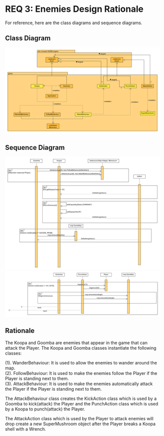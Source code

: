 # REQ 3: Enemies Design Rationale

For reference, here are the class diagrams and sequence diagrams.

## Class Diagram

![req3 class diagram](./REQ3_class.png "REQ3 Class Diagram")

## Sequence Diagram

![req3 sequence diagram](./REQ3_sequence_01.png)
![req3 sequence diagram](./REQ3_sequence_02.png)

## Rationale
The Koopa and Goomba are enemies that appear in the game that can attack
the Player. The Koopa and Goomba classes instantiate the following classes:    
  
(1). WanderBehaviour: It is used to allow the enemies to wander around the map.  
(2). FollowBehaviour: It is used to make the enemies follow the Player if the Player
is standing next to them.  
(3). AttackBehaviour: It is used to make the enemies automatically attack the Player
if the Player is standing next to them.
  
The AttackBehaviour class creates the KickAction class which is used by a Goomba
to kick(attack) the Player and the PunchAction class which is used by a Koopa
to punch(attack) the Player.  
  
The AttackAction class which is used by the Player to attack enemies will drop
create a new SuperMushroom object after the Player breaks a Koopa shell with 
a Wrench.  
